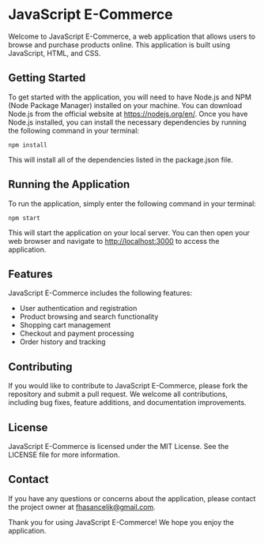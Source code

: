 <!DOCTYPE html>
<html>
  <head>

  </head>
  <body>
    <h1>JavaScript E-Commerce</h1>
    <p>Welcome to JavaScript E-Commerce, a web application that allows users to browse and purchase products online. This application is built using JavaScript, HTML, and CSS.</p>
    <h2>Getting Started</h2>
    <p>To get started with the application, you will need to have Node.js and NPM (Node Package Manager) installed on your machine. You can download Node.js from the official website at <a href="https://nodejs.org/en/">https://nodejs.org/en/</a>. Once you have Node.js installed, you can install the necessary dependencies by running the following command in your terminal:</p>
    <code>npm install</code>
    <p>This will install all of the dependencies listed in the package.json file.</p>
    <h2>Running the Application</h2>
    <p>To run the application, simply enter the following command in your terminal:</p>
    <code>npm start</code>
    <p>This will start the application on your local server. You can then open your web browser and navigate to <a href="http://localhost:3000">http://localhost:3000</a> to access the application.</p>
    <h2>Features</h2>
    <p>JavaScript E-Commerce includes the following features:</p>
    <ul>
      <li>User authentication and registration</li>
      <li>Product browsing and search functionality</li>
      <li>Shopping cart management</li>
      <li>Checkout and payment processing</li>
      <li>Order history and tracking</li>
    </ul>
    <h2>Contributing</h2>
    <p>If you would like to contribute to JavaScript E-Commerce, please fork the repository and submit a pull request. We welcome all contributions, including bug fixes, feature additions, and documentation improvements.</p>
    <h2>License</h2>
    <p>JavaScript E-Commerce is licensed under the MIT License. See the LICENSE file for more information.</p>
    <h2>Contact</h2>
    <p>If you have any questions or concerns about the application, please contact the project owner at <a href="mailto:fhasancelik@gmail.com">fhasancelik@gmail.com</a>.</p>
    <p>Thank you for using JavaScript E-Commerce! We hope you enjoy the application.</p>
  </body>
</html>
